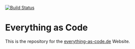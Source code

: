 [![Build Status](https://travis-ci.org/devulrix/everything-as-code.svg?branch=master)](https://travis-ci.org/devulrix/everything-as-code)

# Everything as Code

This is the repository for the [everything-as-code.de](http://everything-as-code.de) Website.
